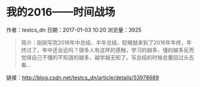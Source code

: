 # 我的2016——时间战场
作者：testcs_dn
日期：2017-01-03 10:20
浏览量：3925
> 简介：刚刚写完2016年中总结、半年总结，眨眼就来到了2016年年终，年终过了，年中还会远吗？很多人有这样的感触，学习的越多、懂的越多反而觉得自己不懂的不知道的越多，越学越无知了。写总结的时候总要回过头去看...

 链接：http://blog.csdn.net/testcs_dn/article/details/53978689
